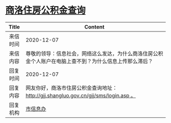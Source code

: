 # <a href="http://www.shangluo.gov.cn/zmhd/ldxxxx.jsp?urltype=leadermail.LeaderMailContentUrl&wbtreeid=1112&leadermailid=6682">商洛住房公积金查询</a>
| Title |                             Content                              |
|:-----:|------------------------------------------------------------------|
| 来信时间  | 2020-12-07                                                       |
| 来信内容  | 尊敬的领导：信息社会，网络这么发达，为什么商洛住房公积金个人账户在电脑上查不到？为什么信息上传那么滞后？             |
| 回复时间  | 2020-12-07                                                       |
| 回复内容  | 网友你好，商洛市住房公积金查询地址：http://gjj.shangluo.gov.cn/gjj/sms/login.asp 。 |
| 回复机构  | <a href="../../categories/agencies/市信息办.md">市信息办</a>               |